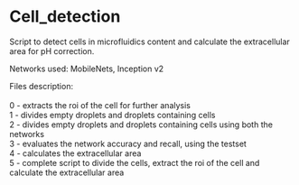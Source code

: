 # Cell_detection
Script to detect cells in microfluidics content and calculate the extracellular area for pH correction.

Networks used: MobileNets, Inception v2

Files description:<br><br>
0 - extracts the roi of the cell for further analysis<br>
1 - divides empty droplets and droplets containing cells<br>
2 - divides empty droplets and droplets containing cells using both the networks<br>
3 - evaluates the network accuracy and recall, using the testset<br>
4 - calculates the extracellular area<br>
5 - complete script to divide the cells, extract the roi of the cell and calculate the extracellular area <br>

